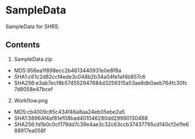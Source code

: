 # SampleData
SampleData for SHRS.

## Contents
1. SampleData.zip
  - MD5:956ea1f898ecc2b4613440931e0e8f8a
  - SHA1:c61c2d82ccf4ede3c048b2b34a04fe1af4b857c6
  - SHA256:e3ab7ecf8b574552947684d3259315a53ae8db0aeb764fc30fc7d8058e47bcef

2. Workflow.png
  - MD5:cb4009c85c434f46a8aa24eb05ebe2a5
  - SHA1:56964f4af81ef08bad401046280dd29980130468
  - SHA256:fd1b0c0cf179dd7c39e4ae3c32c63ccb37437795cd140cf2e1fe688917ea058f
